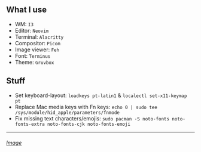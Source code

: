 ## What I use
- WM: `I3`
- Editor: `Neovim`
- Terminal: `Alacritty`
- Compositor: `Picom`
- Image viewer: `Feh`
- Font: `Terminus`
- Theme: `Gruvbox`

## Stuff
- Set keyboard-layout: `loadkeys pt-latin1` & `localectl set-x11-keymap pt`
- Replace Mac media keys with Fn keys: `echo 0 | sudo tee /sys/module/hid_apple/parameters/fnmode`
- Fix missing text characters/emojis: `sudo pacman -S noto-fonts noto-fonts-extra noto-fonts-cjk noto-fonts-emoji`
---
###### [Image](https://i.imgur.com/7OPWANM.png)
